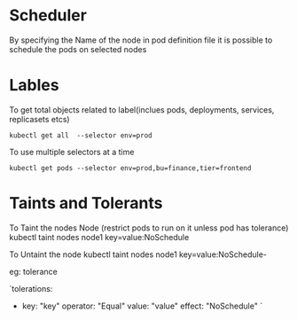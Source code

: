 # Scheduler

By specifying the Name of the node in pod definition file it is possible to schedule the pods on selected nodes



# Lables



To get total objects related to label(inclues pods, deployments, services, replicasets etcs)

`kubectl get all  --selector env=prod`

To use multiple selectors at a time

`kubectl get pods --selector env=prod,bu=finance,tier=frontend`


# Taints and Tolerants

To Taint the nodes Node (restrict pods to run on it unless pod has tolerance)
kubectl taint nodes node1 key=value:NoSchedule

To Untaint the node
kubectl taint nodes node1 key=value:NoSchedule-

eg: tolerance 

`tolerations:
- key: "key"
  operator: "Equal"
  value: "value"
  effect: "NoSchedule" `